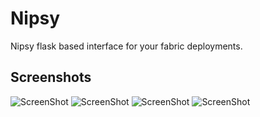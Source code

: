 Nipsy
=====

Nipsy flask based interface for your fabric deployments.


Screenshots
-----------

![ScreenShot](http://i.imgur.com/YITYwWB.png)
![ScreenShot](http://i.imgur.com/Tya5pTD.png)
![ScreenShot](http://i.imgur.com/tfl7H47.png)
![ScreenShot](http://i.imgur.com/02iYnBd.png)
